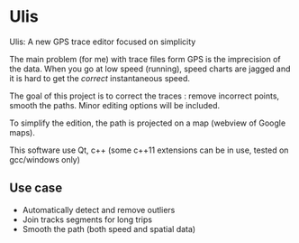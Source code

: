 Ulis
====

Ulis: A new GPS trace editor focused on simplicity

The main problem (for me) with trace files form GPS is the imprecision of the data. 
When you go at low speed (running), speed charts are jagged and it is hard to get the *correct* instantaneous speed.

The goal of this project is to correct the traces : remove incorrect points, smooth the paths. Minor editing options will be included.

To simplify the edition, the path is projected on a map (webview of Google maps).

This software use Qt, c++ (some c++11 extensions can be in use, tested on gcc/windows only)

Use case
--------

 - Automatically detect and remove outliers
 - Join tracks segments for long trips
 - Smooth the path (both speed and spatial data)
